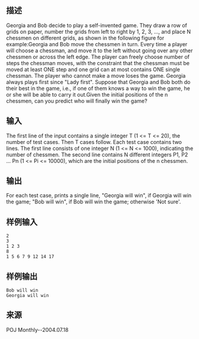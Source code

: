 ## 描述


Georgia and Bob decide to play a self-invented game. They draw a row of grids on paper, number the grids from left to right by 1, 2, 3, ..., and place N chessmen on different grids, as shown in the following figure for example:Georgia and Bob move the chessmen in turn. Every time a player will choose a chessman, and move it to the left without going over any other chessmen or across the left edge. The player can freely choose number of steps the chessman moves, with the constraint that the chessman must be moved at least ONE step and one grid can at most contains ONE single chessman. The player who cannot make a move loses the game. Georgia always plays first since "Lady first". Suppose that Georgia and Bob both do their best in the game, i.e., if one of them knows a way to win the game, he or she will be able to carry it out.Given the initial positions of the n chessmen, can you predict who will finally win the game?

## 输入


The first line of the input contains a single integer T (1 <= T <= 20), the number of test cases. Then T cases follow. Each test case contains two lines. The first line consists of one integer N (1 <= N <= 1000), indicating the number of chessmen. The second line contains N different integers P1, P2 ... Pn (1 <= Pi <= 10000), which are the initial positions of the n chessmen.

## 输出


For each test case, prints a single line, "Georgia will win", if Georgia will win the game; "Bob will win", if Bob will win the game; otherwise 'Not sure'.

## 样例输入


```
2
3
1 2 3
8
1 5 6 7 9 12 14 17

```


## 样例输出


```
Bob will win
Georgia will win

```


## 来源


POJ Monthly--2004.07.18

